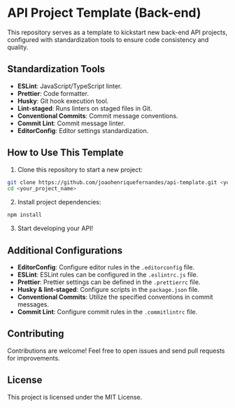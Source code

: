# API Project Template (Back-end)

This repository serves as a template to kickstart new back-end API projects, configured with standardization tools to ensure code consistency and quality.

## Standardization Tools

- **ESLint**: JavaScript/TypeScript linter.
- **Prettier**: Code formatter.
- **Husky**: Git hook execution tool.
- **Lint-staged**: Runs linters on staged files in Git.
- **Conventional Commits**: Commit message conventions.
- **Commit Lint**: Commit message linter.
- **EditorConfig**: Editor settings standardization.

## How to Use This Template

1. Clone this repository to start a new project:

```bash
git clone https://github.com/joaohenriquefernandes/api-template.git <your_project_name>
cd <your_project_name>
```

2. Install project dependencies:

```bash
npm install
```

3. Start developing your API!

## Additional Configurations

- **EditorConfig**: Configure editor rules in the `.editorconfig` file.
- **ESLint**: ESLint rules can be configured in the `.eslintrc.js` file.
- **Prettier**: Prettier settings can be defined in the `.prettierrc` file.
- **Husky & lint-staged**: Configure scripts in the `package.json` file.
- **Conventional Commits**: Utilize the specified conventions in commit messages.
- **Commit Lint**: Configure commit rules in the `.commitlintrc` file.

## Contributing

Contributions are welcome! Feel free to open issues and send pull requests for improvements.

## License

This project is licensed under the MIT License.
